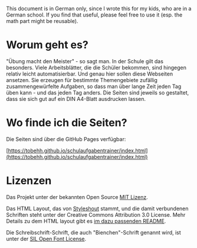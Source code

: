 This document is in German only, since I wrote this for my kids, who are in a German school. 
If you find that useful, please feel free to use it (esp. the math part might be reusable).

# Worum geht es?
"Übung macht den Meister" - so sagt man. In der Schule gilt das besonders. Viele Arbeitsblätter, die die Schüler bekommen, 
sind hingegen relativ leicht automatisierbar. Und genau hier sollen diese Webseiten ansetzen. 
Sie erzeugen für bestimmte Themengebiete zufällig zusammengewürfelte Aufgaben, so dass man über lange Zeit jeden Tag üben kann - 
und das jeden Tag anders. Die Seiten sind jeweils so gestaltet, dass sie sich gut auf ein DIN A4-Blatt ausdrucken lassen.

# Wo finde ich die Seiten?
Die Seiten sind über die GitHub Pages verfügbar:

[https://tobehh.github.io/schulaufgabentrainer/index.html](https://tobehh.github.io/schulaufgabentrainer/index.html)

# Lizenzen
Das Projekt unter der bekannten Open Source [MIT Lizenz](LICENSE.md). 

Das HTML Layout, das von [Styleshout](http://www.styleshout.com) stammt, und die damit verbundenen Schriften steht unter der Creative Commons Attribution 3.0 License. 
Mehr Details zu dem HTML layout gibt es [im dazu passenden README](readme_html_layout.txt).

Die Schreibschrift-Schrift, die auch "Bienchen"-Schrift genannt wird, ist unter der [SIL Open Font License](fonts/Open_Font_License.txt).

